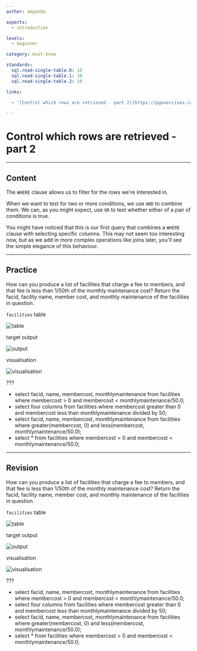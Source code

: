 ```yaml
---
author: amgando

aspects:
  - introduction

levels:
  - beginner

category: must-know

standards:
  sql.read-single-table.0: 10
  sql.read-single-table.1: 10
  sql.read-single-table.2: 10

links:

  - '[Control which rows are retrieved - part 2](https://pgexercises.com/questions/basic/where2.html){documentation}'

---
```


# Control which rows are retrieved - part 2

---
## Content

The `WHERE` clause allows us to filter for the rows we're interested in.

When we want to test for two or more conditions, we use `AND` to combine them. We can, as you might expect, use `OR` to test whether either of a pair of conditions is true.

You might have noticed that this is our first query that combines a `WHERE` clause with selecting specific columns. This may not seem too interesting now, but as we add in more complex operations like joins later, you'll see the simple elegance of this behaviour.

---
## Practice

How can you produce a list of facilities that charge a fee to members, and that fee is less than 1/50th of the monthly maintenance cost? Return the facid, facility name, member cost, and monthly maintenance of the facilities in question.

`facilities` table

![table](https://i.imgur.com/cUIabdz.png)

target output

![output](https://i.imgur.com/yfPSxft.png)

visualisation

![visualisation](https://i.imgur.com/ZyETk6n.png)

???

* select facid, name, membercost, monthlymaintenance from facilities where membercost > 0 and membercost < monthlymaintenance/50.0;
* select four columns from facilities where membercost greater than 0 and membercost less than monthlymaintenance divided by 50;
* select facid, name, membercost, monthlymaintenance from facilities where greater(membercost, 0) and less(membercost, monthlymaintenance/50.0);
* select * from facilities where membercost > 0 and membercost < monthlymaintenance/50.0;

---
## Revision

How can you produce a list of facilities that charge a fee to members, and that fee is less than 1/50th of the monthly maintenance cost? Return the facid, facility name, member cost, and monthly maintenance of the facilities in question.

`facilities` table

![table](https://i.imgur.com/cUIabdz.png)

target output

![output](https://i.imgur.com/yfPSxft.png)

visualisation

![visualisation](https://i.imgur.com/ZyETk6n.png)

???

* select facid, name, membercost, monthlymaintenance from facilities where membercost > 0 and membercost < monthlymaintenance/50.0;
* select four columns from facilities where membercost greater than 0 and membercost less than monthlymaintenance divided by 50;
* select facid, name, membercost, monthlymaintenance from facilities where greater(membercost, 0) and less(membercost, monthlymaintenance/50.0);
* select * from facilities where membercost > 0 and membercost < monthlymaintenance/50.0;

